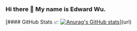 ### Hi there 👋 My name is Edward Wu.


[#### GitHub Stats 📈
[![Anurag's GitHub stats](https://github-readme-stats.vercel.app/api?username=edwu29)](https://github.com/anuraghazra/github-readme-stats)](url)
<!--
**Edwu29/Edwu29** is a ✨ _special_ ✨ repository because its `README.md` (this file) appears on your GitHub profile.

Here are some ideas to get you started:

- 🔭 I’m currently working on ...
- 🌱 I’m currently learning ...
- 👯 I’m looking to collaborate on ...
- 🤔 I’m looking for help with ...
- 💬 Ask me about ...
- 📫 How to reach me: ...
- 😄 Pronouns: ...
- ⚡ Fun fact: ...
-->
